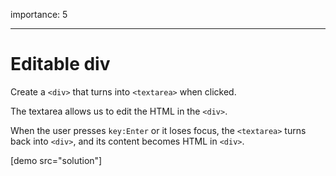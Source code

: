 importance: 5

---

# Editable div

Create a `<div>` that turns into `<textarea>` when clicked.

The textarea allows us to edit the HTML in the `<div>`.

When the user presses `key:Enter` or it loses focus, the `<textarea>` turns back into `<div>`, and its content becomes HTML in `<div>`.

[demo src="solution"]
